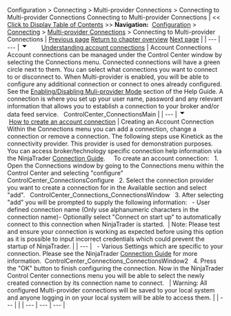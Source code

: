 ﻿
Configuration \> Connecting \> Multi\-provider Connections \> Connecting to Multi\-provider Connections
Connecting to Multi\-provider Connections
| \<\< [Click to Display Table of Contents](connecting-to-multi-provider-c.md) \>\> **Navigation:**     [Configuration](configuration-1.md) \> [Connecting](connecting-1.md) \> [Multi\-provider Connections](multi-provider-connections-1.md) \> Connecting to Multi\-provider Connections | [Previous page](multi-provider-connections-1.md) [Return to chapter overview](multi-provider-connections-1.md) [Next page](connecting_to_kinetick-1.md) |
| --- | --- |
![tog_minus](tog_minus-1.gif)        [Understanding account connections](javascript:HMToggle('toggle','UnderstandingAccountConnections','UnderstandingAccountConnections_ICON'))
| Account Connections Account connections can be managed under the Control Center window by selecting the Connections menu. Connected connections will have a green circle next to them. You can select what connections you want to connect to or disconnect to. When Multi\-provider is enabled, you will be able to configure any additional connection or connect to ones already configured. See the [Enabling/Disabling Muli\-provider Mode](enabling_disabling-multi-provi-1.md) section of the Help Guide. A connection is where you set up your user name, password and any relevant information that allows you to establish a connection to your broker and/or data feed service.   ControlCenter_ConnectionsMain |
| --- |
![tog_minus](tog_minus-1.gif)        [How to create an account connection](javascript:HMToggle('toggle','HowToCreateAnAccountConnection','HowToCreateAnAccountConnection_ICON'))
| Creating an Account Connection Within the Connections menu you can add a connection, change a connection or remove a connection. The following steps use Kinetick as the connectivity provider. This provider is used for demonstration purposes. You can access broker/technology specific connection help information via the NinjaTrader [Connection Guide](https://ninjatrader.com/Help-Connection-Guides).      To create an account connection:   1\. Open the Connections window by going to the Connections menu within the Control Center and selecting "configure"   ControlCenter_ConnectionsConfigure   2\. Select the connection provider you want to create a connection for in the Available section and select "add".   ControlCenter_Connections_ConnectionsWindow   3\. After selecting "add" you will be prompted to supply the following information:   - User defined connection name (Only use alphanumeric characters in the connection name)- Optionally select "Connect on start up" to automatically connect to this connection when NinjaTrader is started.    | Note: Please test and ensure your connection is working as expected before using this option as it is possible to input incorrect credentials which could prevent the startup of NinjaTrader. | | --- |      - Various Settings which are specific to your connection. Please see the NinjaTrader [Connection Guide](https://ninjatrader.com/Help-Connection-Guides) for more information.  ControlCenter_Connections_ConnectionsWindow2   4\. Press the "OK" button to finish configuring the connection. Now in the NinjaTrader Control Center connections menu you will be able to select the newly created connection by its connection name to connect.      | Warning: All configured Multi\-provider connections will be saved to your local system and anyone logging in on your local system will be able to access them. | | --- | |
| --- | --- | --- |
